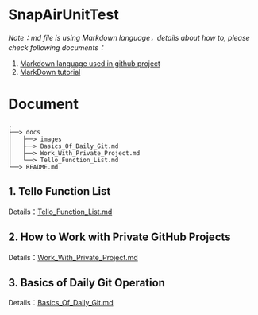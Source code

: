 # SnapAirUnitTest

*Note：md file is using Markdown language，details about how to, please check following documents：*
1. [Markdown language used in github project](https://blog.csdn.net/lida2003/article/details/127828153)
2. [MarkDown tutorial](https://www.runoob.com/markdown/md-tutorial.html)

# 

# Document

    .
    ├──> docs
    │   ├──> images
    │   ├──> Basics_Of_Daily_Git.md
    │   ├──> Work_With_Private_Project.md
    │   └──> Tello_Function_List.md
    └──> README.md

## 1. Tello Function List

Details：[Tello_Function_List.md](./docs/Tello_Function_List.md)

## 2. How to Work with Private GitHub Projects

Details：[Work_With_Private_Project.md](./docs/Work_With_Private_Project.md)

## 3. Basics of Daily Git Operation

Details：[Basics_Of_Daily_Git.md](./docs/Basics_Of_Daily_Git.md)
